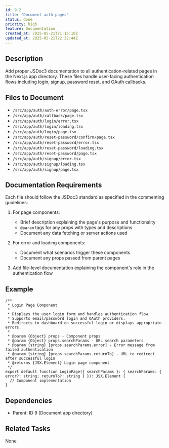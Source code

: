 ```yaml
---
id: 9.2
title: "Document auth pages"
status: done
priority: high
feature: Documentation
created_at: 2025-05-21T21:15:10Z
updated_at: 2025-05-21T22:32:44Z
---
```


## Description

Add proper JSDoc3 documentation to all authentication-related pages in the Next.js app directory. These files handle user-facing authentication flows including login, signup, password reset, and OAuth callbacks.

## Files to Document

- `/src/app/auth/auth-error/page.tsx`
- `/src/app/auth/callback/page.tsx`
- `/src/app/auth/login/error.tsx`
- `/src/app/auth/login/loading.tsx`
- `/src/app/auth/login/page.tsx`
- `/src/app/auth/reset-password/confirm/page.tsx`
- `/src/app/auth/reset-password/error.tsx`
- `/src/app/auth/reset-password/loading.tsx`
- `/src/app/auth/reset-password/page.tsx`
- `/src/app/auth/signup/error.tsx`
- `/src/app/auth/signup/loading.tsx`
- `/src/app/auth/signup/page.tsx`

## Documentation Requirements

Each file should follow the JSDoc3 standard as specified in the commenting guidelines:

1. For page components:
   - Brief description explaining the page's purpose and functionality
   - `@param` tags for any props with types and descriptions
   - Document any data fetching or server actions used

2. For error and loading components:
   - Document what scenarios trigger these components
   - Document any props passed from parent pages

3. Add file-level documentation explaining the component's role in the authentication flow

## Example

```tsx
/**
 * Login Page Component
 * 
 * Displays the user login form and handles authentication flow.
 * Supports email/password login and OAuth providers.
 * Redirects to dashboard on successful login or displays appropriate errors.
 *
 * @param {Object} props - Component props
 * @param {Object} props.searchParams - URL search parameters
 * @param {string} [props.searchParams.error] - Error message from failed authentication
 * @param {string} [props.searchParams.returnTo] - URL to redirect after successful login
 * @returns {JSX.Element} Login page component
 */
export default function LoginPage({ searchParams }: { searchParams: { error?: string; returnTo?: string } }): JSX.Element {
  // Component implementation
}
```

## Dependencies

- Parent: ID 9 (Document app directory)

## Related Tasks

None
